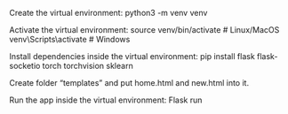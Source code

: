 Create the virtual environment:
python3 -m venv venv


Activate the virtual environment:
source venv/bin/activate  # Linux/MacOS
venv\Scripts\activate     # Windows


Install dependencies inside the virtual environment:
pip install flask flask-socketio torch torchvision sklearn


Create folder “templates” and put home.html and new.html into it.

Run the app inside the virtual environment:
Flask run



